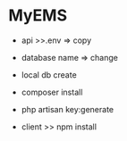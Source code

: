 # MyEMS

- api >>.env => copy
- database name => change
- local db create

- composer install 
- php artisan key:generate

- client >> npm install 

